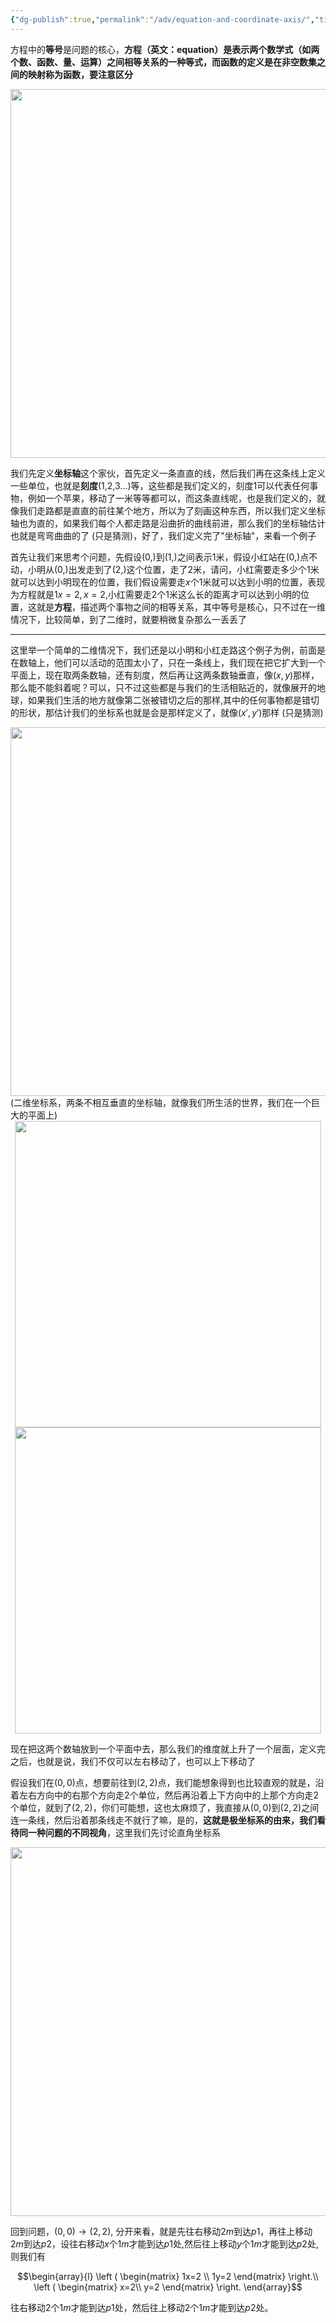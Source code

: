 ```yaml
---
{"dg-publish":true,"permalink":"/adv/equation-and-coordinate-axis/","title":"Equation and coordinate axis","noteIcon":""}
---
```



方程中的**等号**是问题的核心，**方程（英文：equation）是表示两个数学式（如两个数、函数、量、运算）之间相等关系的一种等式，而函数的定义是在非空数集之间的映射称为函数，要注意区分**

<div align=center><img src="https://cdn.jsdelivr.net/gh/aaronmack/image-hosting@master/mathematics/手绘一维坐标轴.2fvv0l7brt7o.webp" width="590"></div>

我们先定义**坐标轴**这个家伙，首先定义一条直直的线，然后我们再在这条线上定义一些单位，也就是**刻度**(1,2,3...)等，这些都是我们定义的，刻度$1$可以代表任何事物，例如一个苹果，移动了一米等等都可以，而这条直线呢，也是我们定义的，就像我们走路都是直直的前往某个地方，所以为了刻画这种东西，所以我们定义坐标轴也为直的，如果我们每个人都走路是沿曲折的曲线前进，那么我们的坐标轴估计也就是弯弯曲曲的了 (只是猜测)，好了，我们定义完了"坐标轴"，来看一个例子

首先让我们来思考个问题，先假设$(0,)$到$(1,)$之间表示$1$米，假设小红站在$(0,)$点不动，小明从$(0,)$出发走到了$(2,)$这个位置，走了$2$米，请问，小红需要走多少个$1$米就可以达到小明现在的位置，我们假设需要走$x$个$1$米就可以达到小明的位置，表现为方程就是$1x=2,x=2$,小红需要走$2$个$1$米这么长的距离才可以达到小明的位置，这就是**方程**，描述两个事物之间的相等关系，其中等号是核心，只不过在一维情况下，比较简单，到了二维时，就要稍微复杂那么一丢丢了

---

这里举一个简单的二维情况下，我们还是以小明和小红走路这个例子为例，前面是在数轴上，他们可以活动的范围太小了，只在一条线上，我们现在把它扩大到一个平面上，现在取两条数轴，还有刻度，然后再让这两条数轴垂直，像$(x,y)$那样，那么能不能斜着呢？可以，只不过这些都是与我们的生活相贴近的，就像展开的地球，如果我们生活的地方就像第二张被错切之后的那样,其中的任何事物都是错切的形状，那估计我们的坐标系也就是会是那样定义了，就像$(x',y')$那样 (只是猜测)

<div align=center><img src="https://cdn.jsdelivr.net/gh/aaronmack/image-hosting@master/mathematics/手绘二维斜坐标系.51qcwl4w6hg0.webp" width="590"></div> (二维坐标系，两条不相互垂直的坐标轴，就像我们所生活的世界，我们在一个巨大的平面上)

<div align=center><img src="https://cdn.jsdelivr.net/gh/aaronmack/image-hosting@master/mathematics/世界地图展开.6s0a9v3ifao0.webp" width="490"></div>

<div align=center><img src="https://cdn.jsdelivr.net/gh/aaronmack/image-hosting@master/mathematics/世界地图展开-shear.5a4qowcfi4k0.webp" width="490"></div>

现在把这两个数轴放到一个平面中去，那么我们的维度就上升了一个层面，定义完之后，也就是说，我们不仅可以左右移动了，也可以上下移动了

假设我们在$(0,0)$点，想要前往到$(2,2)$点，我们能想象得到也比较直观的就是，沿着左右方向中的右那个方向走$2$个单位，然后再沿着上下方向中的上那个方向走$2$个单位，就到了$(2,2)$，你们可能想，这也太麻烦了，我直接从$(0,0)$到$(2,2)$之间连一条线，然后沿着那条线走不就行了嘛，是的，**这就是极坐标系的由来，我们看待同一种问题的不同视角**，这里我们先讨论直角坐标系

<div align=center><img src="https://cdn.jsdelivr.net/gh/aaronmack/image-hosting@master/mathematics/二维坐标移动行程例子.6iwav4dmdck0.webp" width="590"></div>

回到问题，$(0,0) \rightarrow (2,2)$, 分开来看，就是先往右移动$2m$到达$p1$，再往上移动$2m$到达$p2$，设往右移动$x$个$1m$才能到达$p1$处,然后往上移动$y$个$1m$才能到达$p2$处, 则我们有

$$\begin{array}{l} \left ( \begin{matrix} 1x=2 \\ 1y=2 \end{matrix} \right.\\ \left ( \begin{matrix} x=2\\ y=2 \end{matrix} \right. \end{array}$$ 

往右移动$2$个$1m$才能到达$p1$处，然后往上移动$2$个$1m$才能到达$p2$处。